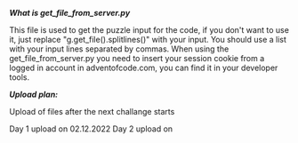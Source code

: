 ***What is get_file_from_server.py***

This file is used to get the puzzle input for the code, if you don't want to use it, just replace "g.get_file().splitlines()" with your input.
You should use a list with your input lines separated by commas.
When using the get_file_from_server.py you need to insert your session cookie from a logged in account in adventofcode.com, you can find it in your developer tools.

***Upload plan:***

Upload of files after the next challange starts

Day 1 upload on 02.12.2022
Day 2 upload on 
